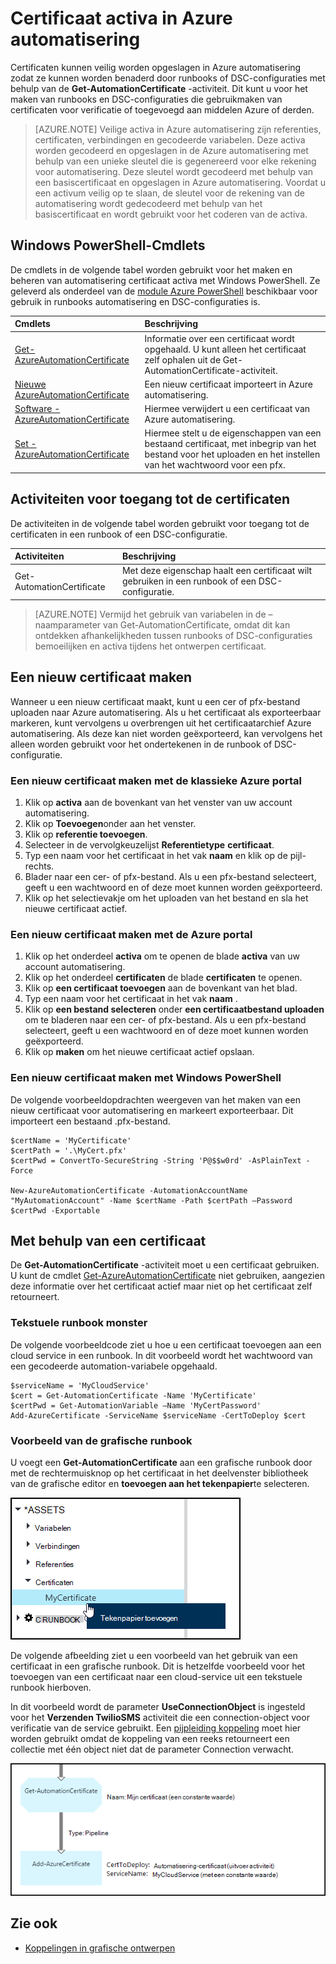 <properties 
   pageTitle="Certificaat van activa in Azure automatisering | Microsoft Azure"
   description="Certificaten kunnen veilig worden opgeslagen in Azure automatisering zodat ze kunnen worden benaderd door runbooks of DSC-configuraties voor verificatie op Azure en bronnen van derden.  In dit artikel wordt uitgelegd dat de details van de certificaten en hoe ze werken in zowel tekstuele en grafische ontwerpen."
   services="automation"
   documentationCenter=""
   authors="mgoedtel"
   manager="stevenka"
   editor="tysonn" />
<tags 
   ms.service="automation"
   ms.devlang="na"
   ms.topic="article"
   ms.tgt_pltfrm="na"
   ms.workload="infrastructure-services"
   ms.date="02/23/2016"
   ms.author="magoedte;bwren" />

# <a name="certificate-assets-in-azure-automation"></a>Certificaat activa in Azure automatisering

Certificaten kunnen veilig worden opgeslagen in Azure automatisering zodat ze kunnen worden benaderd door runbooks of DSC-configuraties met behulp van de **Get-AutomationCertificate** -activiteit. Dit kunt u voor het maken van runbooks en DSC-configuraties die gebruikmaken van certificaten voor verificatie of toegevoegd aan middelen Azure of derden.

>[AZURE.NOTE] Veilige activa in Azure automatisering zijn referenties, certificaten, verbindingen en gecodeerde variabelen. Deze activa worden gecodeerd en opgeslagen in de Azure automatisering met behulp van een unieke sleutel die is gegenereerd voor elke rekening voor automatisering. Deze sleutel wordt gecodeerd met behulp van een basiscertificaat en opgeslagen in Azure automatisering. Voordat u een activum veilig op te slaan, de sleutel voor de rekening van de automatisering wordt gedecodeerd met behulp van het basiscertificaat en wordt gebruikt voor het coderen van de activa.

## <a name="windows-powershell-cmdlets"></a>Windows PowerShell-Cmdlets

De cmdlets in de volgende tabel worden gebruikt voor het maken en beheren van automatisering certificaat activa met Windows PowerShell. Ze geleverd als onderdeel van de [module Azure PowerShell](../powershell-install-configure.md) beschikbaar voor gebruik in runbooks automatisering en DSC-configuraties is.

|Cmdlets|Beschrijving|
|:---|:---|
|[Get-AzureAutomationCertificate](http://msdn.microsoft.com/library/dn913765.aspx)|Informatie over een certificaat wordt opgehaald. U kunt alleen het certificaat zelf ophalen uit de Get-AutomationCertificate-activiteit.|
|[Nieuwe AzureAutomationCertificate](http://msdn.microsoft.com/library/dn913764.aspx)|Een nieuw certificaat importeert in Azure automatisering.|
|[Software - AzureAutomationCertificate](http://msdn.microsoft.com/library/dn913773.aspx)|Hiermee verwijdert u een certificaat van Azure automatisering.|
|[Set - AzureAutomationCertificate](http://msdn.microsoft.com/library/dn913763.aspx)|Hiermee stelt u de eigenschappen van een bestaand certificaat, met inbegrip van het bestand voor het uploaden en het instellen van het wachtwoord voor een pfx.|

## <a name="activities-to-access-certificates"></a>Activiteiten voor toegang tot de certificaten

De activiteiten in de volgende tabel worden gebruikt voor toegang tot de certificaten in een runbook of een DSC-configuratie.

|Activiteiten|Beschrijving|
|:---|:---|
|Get-AutomationCertificate|Met deze eigenschap haalt een certificaat wilt gebruiken in een runbook of een DSC-configuratie.|

>[AZURE.NOTE] Vermijd het gebruik van variabelen in de – naamparameter van Get-AutomationCertificate, omdat dit kan ontdekken afhankelijkheden tussen runbooks of DSC-configuraties bemoeilijken en activa tijdens het ontwerpen certificaat.

## <a name="creating-a-new-certificate"></a>Een nieuw certificaat maken

Wanneer u een nieuw certificaat maakt, kunt u een cer of pfx-bestand uploaden naar Azure automatisering. Als u het certificaat als exporteerbaar markeren, kunt vervolgens u overbrengen uit het certificaatarchief Azure automatisering. Als deze kan niet worden geëxporteerd, kan vervolgens het alleen worden gebruikt voor het ondertekenen in de runbook of DSC-configuratie.

### <a name="to-create-a-new-certificate-with-the-azure-classic-portal"></a>Een nieuw certificaat maken met de klassieke Azure portal

1. Klik op **activa** aan de bovenkant van het venster van uw account automatisering.
1. Klik op **Toevoegen**onder aan het venster.
1. Klik op **referentie toevoegen**.
2. Selecteer in de vervolgkeuzelijst **Referentietype** **certificaat**.
3. Typ een naam voor het certificaat in het vak **naam** en klik op de pijl-rechts.
4. Blader naar een cer- of pfx-bestand.  Als u een pfx-bestand selecteert, geeft u een wachtwoord en of deze moet kunnen worden geëxporteerd.
1. Klik op het selectievakje om het uploaden van het bestand en sla het nieuwe certificaat actief.


### <a name="to-create-a-new-certificate-with-the-azure-portal"></a>Een nieuw certificaat maken met de Azure portal

1. Klik op het onderdeel **activa** om te openen de blade **activa** van uw account automatisering.
1. Klik op het onderdeel **certificaten** de blade **certificaten** te openen.
1. Klik op **een certificaat toevoegen** aan de bovenkant van het blad.
2. Typ een naam voor het certificaat in het vak **naam** .
2. Klik op **een bestand selecteren** onder **een certificaatbestand uploaden** om te bladeren naar een cer- of pfx-bestand.  Als u een pfx-bestand selecteert, geeft u een wachtwoord en of deze moet kunnen worden geëxporteerd.
1. Klik op **maken** om het nieuwe certificaat actief opslaan.


### <a name="to-create-a-new-certificate-with-windows-powershell"></a>Een nieuw certificaat maken met Windows PowerShell

De volgende voorbeeldopdrachten weergeven van het maken van een nieuw certificaat voor automatisering en markeert exporteerbaar. Dit importeert een bestaand .pfx-bestand.

    $certName = 'MyCertificate'
    $certPath = '.\MyCert.pfx'
    $certPwd = ConvertTo-SecureString -String 'P@$$w0rd' -AsPlainText -Force
    
    New-AzureAutomationCertificate -AutomationAccountName "MyAutomationAccount" -Name $certName -Path $certPath –Password $certPwd -Exportable

## <a name="using-a-certificate"></a>Met behulp van een certificaat

De **Get-AutomationCertificate** -activiteit moet u een certificaat gebruiken. U kunt de cmdlet [Get-AzureAutomationCertificate](http://msdn.microsoft.com/library/dn913765.aspx) niet gebruiken, aangezien deze informatie over het certificaat actief maar niet op het certificaat zelf retourneert.

### <a name="textual-runbook-sample"></a>Tekstuele runbook monster

De volgende voorbeeldcode ziet u hoe u een certificaat toevoegen aan een cloud service in een runbook. In dit voorbeeld wordt het wachtwoord van een gecodeerde automation-variabele opgehaald.

    $serviceName = 'MyCloudService'
    $cert = Get-AutomationCertificate -Name 'MyCertificate'
    $certPwd = Get-AutomationVariable –Name 'MyCertPassword'
    Add-AzureCertificate -ServiceName $serviceName -CertToDeploy $cert

### <a name="graphical-runbook-sample"></a>Voorbeeld van de grafische runbook

U voegt een **Get-AutomationCertificate** aan een grafische runbook door met de rechtermuisknop op het certificaat in het deelvenster bibliotheek van de grafische editor en **toevoegen aan het tekenpapier**te selecteren.

![](media/automation-certificates/certificate-add-canvas.png)

De volgende afbeelding ziet u een voorbeeld van het gebruik van een certificaat in een grafische runbook.  Dit is hetzelfde voorbeeld voor het toevoegen van een certificaat naar een cloud-service uit een tekstuele runbook hierboven.  

In dit voorbeeld wordt de parameter **UseConnectionObject** is ingesteld voor het **Verzenden TwilioSMS** activiteit die een connection-object voor verificatie van de service gebruikt.  Een [pijpleiding koppeling](automation-graphical-authoring-intro.md#links-and-workflow) moet hier worden gebruikt omdat de koppeling van een reeks retourneert een collectie met één object niet dat de parameter Connection verwacht.

![](media/automation-certificates/add-certificate.png)


## <a name="see-also"></a>Zie ook

- [Koppelingen in grafische ontwerpen](automation-graphical-authoring-intro.md#links-and-workflow) 
